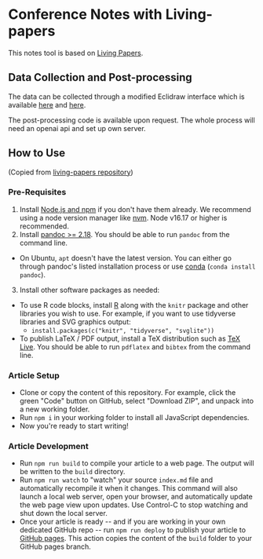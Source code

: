 # Conference Notes with Living-papers

This notes tool is based on [Living Papers](https://github.com/uwdata/living-papers/).

## Data Collection and Post-processing

The data can be collected through a modified Eclidraw interface which is available [here](https://github.com/hconhisway/vitraNote) and [here](https://github.com/hconhisway/vitraNote-room). 

The post-processing code is available upon request. The whole process will need an openai api and set up own server.

## How to Use

(Copied from [living-papers repository](https://github.com/uwdata/living-papers))

### Pre-Requisites

1. Install [Node.js and npm](https://docs.npmjs.com/downloading-and-installing-node-js-and-npm) if you don't have them already. We recommend using a node version manager like [nvm](https://github.com/nvm-sh/nvm). Node v16.17 or higher is recommended.
2. Install [pandoc >= 2.18](https://pandoc.org/installing.html). You should be able to run `pandoc` from the command line.
  - On Ubuntu, `apt` doesn't have the latest version. You can either go through pandoc's listed installation process or use [conda](https://docs.conda.io/en/latest/miniconda.html) (`conda install pandoc`).
3. Install other software packages as needed:
  - To use R code blocks, install [R](https://cloud.r-project.org/) along with the `knitr` package and other libraries you wish to use. For example,
  if you want to use tidyverse libraries and SVG graphics output:
    - `install.packages(c("knitr", "tidyverse", "svglite"))`
  - To publish LaTeX / PDF output,  install a TeX distribution such as [TeX Live](https://www.tug.org/texlive/). You should be able to run `pdflatex` and `bibtex` from the command line.

### Article Setup

- Clone or copy the content of this repository. For example, click the green "Code" button on GitHub, select "Download ZIP", and unpack into a new working folder.
- Run `npm i` in your working folder to install all JavaScript dependencies.
- Now you're ready to start writing!

### Article Development

- Run `npm run build` to compile your article to a web page. The output will be written to the `build` directory.
- Run `npm run watch` to "watch" your source `index.md` file and automatically recompile it when it changes. This command will also launch a local web server, open your browser, and automatically update the web page view upon updates. Use Control-C to stop watching and shut down the local server.
- Once your article is ready -- and if you are working in your own dedicated GitHub repo -- run `npm run deploy` to publish your article to [GitHub pages](https://pages.github.com/). This action copies the content of the `build` folder to your GitHub pages branch.
